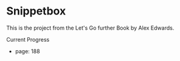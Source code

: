 # Snippetbox

This is the project from the Let's Go further Book by Alex Edwards.

Current Progress
- page: 188
